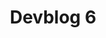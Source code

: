 ---
slug: 6
title: Devblog 6
description: So, Scrap Mechanic is finally available to play on Steam Early Access! It's been almost two weeks since release, and we've been totally blown away by the response from you guys!
image: images/devblog/6/title.png
toc_max_heading_level: 4
authors: kacper
---
